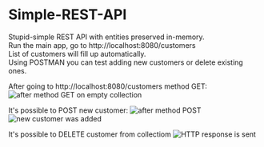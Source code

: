 # Simple-REST-API  
Stupid-simple REST API with entities preserved in-memory.  
Run the main app, go to http://localhost:8080/customers  
List of customers will fill up automatically.  
Using POSTMAN you can test adding new customers or delete existing ones.  

After going to http://localhost:8080/customers method GET:
![after method GET on empty collection](https://user-images.githubusercontent.com/34771956/65697874-f951d600-e07b-11e9-96e2-83505c39af9c.png)  

It's possible to POST new customer:
![after method POST](https://user-images.githubusercontent.com/34771956/65697890-fe168a00-e07b-11e9-9289-dc59e643ba22.png)
![new customer was added](https://user-images.githubusercontent.com/34771956/65697903-02db3e00-e07c-11e9-93e2-29659f7b00cb.png)
  
It's possible to DELETE customer from collectiom
![HTTP response is sent](https://user-images.githubusercontent.com/34771956/65697905-02db3e00-e07c-11e9-910c-113f43e6ce74.png)
